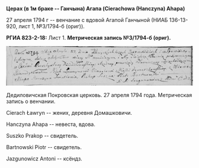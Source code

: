 **Церах (в 1м браке -- Ганчына) Агапа (Cierachowa (Hanczyna) Ahapa)**

27 апреля 1794 г -- венчание с вдовой Агапой Ганчыной (НИАБ 136-13-920,
лист 1, №3/1794-б (ориг)).

**РГИА 823-2-18:** Лист 1. **Метрическая запись №3/1794-б (ориг).**

![](./media/500c1ebad1c4ebfb4356653462f389b7cf0187da.png)

Дедиловичская Покровская церковь. 27 апреля 1794 года. Метрическая
запись о венчании.

Cierach Ławryn -- жених, деревня Домашковичи.

Hanczyna Ahapa -- невеста, вдова.

Suszko Prakop -- свидетель.

Bartnowski Piotr -- свидетель.

Jazgunowicz Antoni -- ксёндз.
